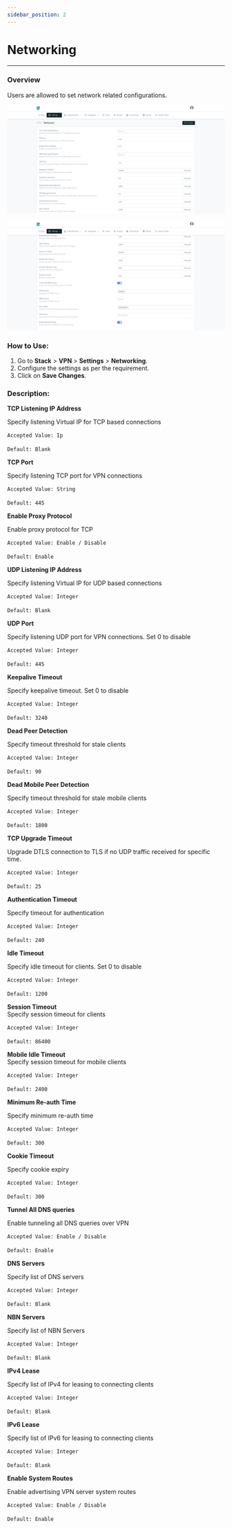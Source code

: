 ```yaml
---
sidebar_position: 2
---
```


# Networking

---

### Overview

Users are allowed to set network related configurations.

![vpngroup](/img/vpn/v8/docs/vpn_network1.png)  
  
![vpngroup](/img/vpn/v8/docs/vpn_network2.png)  


### How to Use:
1. Go to **Stack** > **VPN** > **Settings** > **Networking**.  
2. Configure the settings as per the requirement.  
3. Click on **Save Changes**.  

### Description:

**TCP Listening IP Address**  

Specify listening Virtual IP for TCP based connections

    Accepted Value: Ip

    Default: Blank

**TCP Port**  

Specify listening TCP port for VPN connections

    Accepted Value: String

    Default: 445

**Enable Proxy Protocol**  

Enable proxy protocol for TCP
 
    Accepted Value: Enable / Disable

    Default: Enable

**UDP Listening IP Address**  

Specify listening Virtual IP for UDP based connections

    Accepted Value: Integer

    Default: Blank

**UDP Port**  

Specify listening UDP port for VPN connections. Set 0 to disable

    Accepted Value: Integer

    Default: 445

**Keepalive Timeout**  

Specify keepalive timeout. Set 0 to disable

    Accepted Value: Integer

    Default: 3240

**Dead Peer Detection**

Specify timeout threshold for stale clients

    Accepted Value: Integer

    Default: 90

**Dead Mobile Peer Detection**  

Specify timeout threshold for stale mobile clients

    Accepted Value: Integer

    Default: 1800

**TCP Upgrade Timeout**  

Upgrade DTLS connection to TLS if no UDP traffic received for specific time.

    Accepted Value: Integer

    Default: 25

**Authentication Timeout**  

Specify timeout for authentication

    Accepted Value: Integer

    Default: 240

**Idle Timeout**  

Specify idle timeout for clients. Set 0 to disable

    Accepted Value: Integer

    Default: 1200

**Session Timeout**  
Specify session timeout for clients

    Accepted Value: Integer

    Default: 86400

**Mobile Idle Timeout**  
Specify session timeout for mobile clients

    Accepted Value: Integer

    Default: 2400

**Minimum Re-auth Time**  

Specify minimum re-auth time

    Accepted Value: Integer

    Default: 300

**Cookie Timeout**  

Specify cookie expiry

    Accepted Value: Integer

    Default: 300

**Tunnel All DNS queries**  

Enable tunneling all DNS queries over VPN

    Accepted Value: Enable / Disable

    Default: Enable

**DNS Servers**  

Specify list of DNS servers

    Accepted Value: Integer

    Default: Blank

**NBN Servers**  

Specify list of NBN Servers

    Accepted Value: Integer

    Default: Blank

**IPv4 Lease**  

Specify list of IPv4 for leasing to connecting clients

    Accepted Value: Integer

    Default: Blank

**IPv6 Lease**  

Specify list of IPv6 for leasing to connecting clients

    Accepted Value: Integer

    Default: Blank

**Enable System Routes**  

Enable advertising VPN server system routes
 
    Accepted Value: Enable / Disable

    Default: Enable

